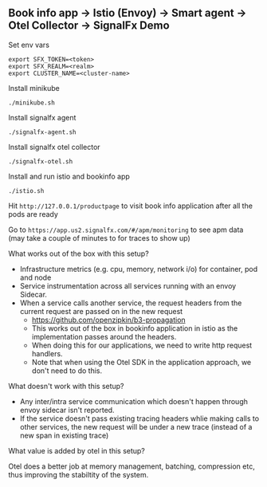 ## Book info app -> Istio (Envoy) -> Smart agent -> Otel Collector -> SignalFx Demo

Set env vars
```
export SFX_TOKEN=<token> 
export SFX_REALM=<realm>
export CLUSTER_NAME=<cluster-name>
```
Install minikube
```
./minikube.sh
```
Install signalfx agent
```
./signalfx-agent.sh
```
Install signalfx otel collector
```
./signalfx-otel.sh
```
Install and run istio and bookinfo app
```
./istio.sh
```

Hit `http://127.0.0.1/productpage` to visit book info application after all the pods are ready

Go to `https://app.us2.signalfx.com/#/apm/monitoring` to see apm data (may take a couple of minutes to for traces to show up)


What works out of the box with this setup?

-  Infrastructure metrics (e.g. cpu, memory, network i/o) for container, pod and node
- Service instrumentation across all services running with an envoy Sidecar.
- When a service calls another service, the request headers from the current request are passed on in the new request
    - https://github.com/openzipkin/b3-propagation
    - This works out of the box in bookinfo application in istio as the implementation passes around the headers.
    - When doing this for our applications, we need to write http request handlers.
    - Note that when using the Otel SDK in the application approach, we don't need to do this.


What doesn't work with this setup?

- Any inter/intra service communication which doesn't happen through envoy sidecar isn't reported.
- If the service doesn't pass existing tracing headers whlie making calls to other services, the new request will be under a new trace (instead of a new span in existing trace)


What value is added by otel in this setup?

Otel does a better job at memory management, batching, compression etc, thus improving the stabiltity of the system.
